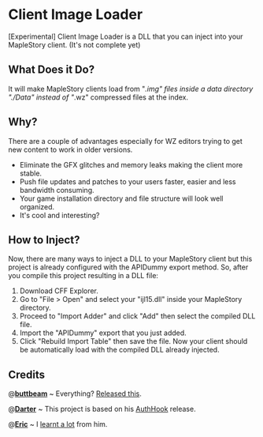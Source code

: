 

# Client Image Loader
[Experimental] Client Image Loader is a DLL that you can inject into your MapleStory client. (It's not complete yet)

## What Does it Do?
 It will make MapleStory clients load from "*.img" files inside a data directory "./Data" instead of "*.wz" compressed files at the index.
 
## Why?
There are a couple of advantages especially for WZ editors trying to get new content to work in older versions.

 - Eliminate the GFX glitches and memory leaks making the client more stable.
- Push file updates and patches to your users faster, easier and less bandwidth consuming.
-  Your game installation directory and file structure will look well organized.
- It's cool and interesting?

## How to Inject?

 Now, there are many ways to inject a DLL to your MapleStory client but this project is already configured with the APIDummy export method. So, after you compile this project resulting in a DLL file:
 1. Download CFF Explorer.
 2. Go to "File > Open" and select your "ijl15.dll" inside your MapleStory directory.
 3. Proceed to "Import Adder" and click "Add" then select the compiled DLL file.
 4. Import the "APIDummy" export that you just added.
 5. Click "Rebuild Import Table" then save the file.
Now your client should be automatically load with the compiled DLL already injected.

## Credits
@[**buttbeam**](http://forum.ragezone.com/members/2000258756.html) ~ Everything? [Released this](https://gist.github.com/y785/3f13026d33b5a7f0edab0bd60f4eed36).

@[**Darter**](http://forum.ragezone.com/members/450249.html) ~ This project is based on his [AuthHook](https://github.com/RajanGrewal/AuthHook/) release.

@[**Eric**](http://forum.ragezone.com/members/801110.html "Eric is online now") ~ I [learnt a lot](http://forum.ragezone.com/f921/src-universal-localhost-enabler-1137639-post8872554/#post8872554) from him.
